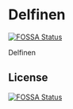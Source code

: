 # Delfinen
[![FOSSA Status](https://app.fossa.com/api/projects/git%2Bgithub.com%2FMathiasReker%2FDelfinen.svg?type=shield)](https://app.fossa.com/projects/git%2Bgithub.com%2FMathiasReker%2FDelfinen?ref=badge_shield)

Delfinen


## License
[![FOSSA Status](https://app.fossa.com/api/projects/git%2Bgithub.com%2FMathiasReker%2FDelfinen.svg?type=large)](https://app.fossa.com/projects/git%2Bgithub.com%2FMathiasReker%2FDelfinen?ref=badge_large)